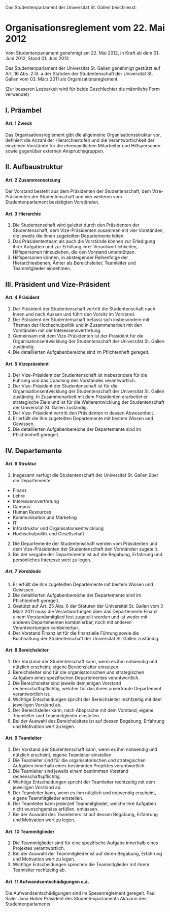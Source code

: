 Das Studentenparlament der Universität St. Gallen beschliesst:

# Organisationsreglement vom 22. Mai 2012

Vom Studentenparlament genehmigt am 22. Mai 2012, in Kraft ab dem 01. Juni 2012, Stand 01. Juni 2013

Das Studentenparlament der Universität St. Gallen genehmigt gestützt auf Art. 16 Abs. 2 lit. a der Statuten der Studentenschaft
der Universität St. Gallen vom 03. März 2011 als Organisationsreglement.

(Zur besseren Lesbarkeit wird für beide Geschlechter die männliche Form verwendet)

## I. Präambel

#### Art. 1 Zweck

Das Organisationsreglement gibt die allgemeine Organisationsstruktur vor, definiert die Anzahl der Hierarchiestufen und die
Verantwortlichkeit der einzelnen Vorstände für die ehrenamtlichen Mitarbeiter und Hilfspersonen sowie gegenüber externen
Anspruchsgruppen.

## II. Aufbaustruktur
#### Art. 2 Zusammensetzung

Der Vorstand besteht aus dem Präsidenten der Studentenschaft, dem Vize-Präsidenten der Studentenschaft und vier weiteren
vom Studentenparlament bestätigten Vorständen.

#### Art. 3 Hierarchie

1. Die Studentenschaft wird geleitet durch den Präsidenten der Studentenschaft, dem Vize-Präsidenten zusammen mit vier
Vorständen, die jeweils die ihnen zugeteilten Departemente leiten.
2. Das Präsidententeam als auch die Vorstände können zur Erledigung ihrer Aufgaben und zur Erfüllung ihrer
Verantwortlichkeiten, Hilfspersonen hinzuziehen, die den Vorstand unterstützen.
3. Hilfspersonen können, in absteigender Reihenfolge der Hierarchieebenen, Ämter als Bereichsleiter, Teamleiter und
Teammitglieder einnehmen.

## III. Präsident und Vize-Präsident
#### Art. 4 Präsident
1. Der Präsident der Studentenschaft vertritt die Studentenschaft nach Innen und nach Aussen und führt den Vorsitz im
Vorstand.
2. Der Präsident der Studentenschaft befasst sich insbesondere mit Themen der Hochschulpolitik und in Zusammenarbeit mit
den Vorständen mit der Interessensvertretung.
3. Gemeinsam mit dem Vize-Präsidenten ist der Präsident für die Organisationsentwicklung der Studentenschaft der Universität
St. Gallen zuständig.
4. Die detaillierten Aufgabenbereiche sind im Pflichtenheft geregelt.

#### Art. 5 Vizepräsident
1. Der Vize-Präsident der Studentenschaft ist insbesondere für die Führung und das Coaching des Vorstandes verantwortlich.
2. Der Vize-Präsident der Studentenschaft ist für die Organisationsentwicklung der Studentenschaft der Universität St. Gallen zuständig. In Zusammenarbeit mit dem Präsidenten erarbeitet er strategische Ziele und ist für die Weiterentwicklung der Studentenschaft der Universität St. Gallen zuständig.
3. Der Vize-Präsident vertritt den Präsidenten in dessen Abwesenheit.
4. Er erfüllt die ihm zugeteilten Departemente mit bestem Wissen und Gewissen.
5. Die detaillierten Aufgabenbereiche der Departemente sind im Pflichtenheft geregelt.

## IV. Departemente
#### Art. 6 Struktur
1. Insgesamt verfügt die Studentenschaft der Universität St. Gallen über die Departemente:

- Finanz
- Lehre
- Interessensvertretung
- Campus
- Human Resources
- Kommunikation und Marketing
- IT
- Infrastruktur und Organisationsentwicklung
- Hochschulpolitik und Gesellschaft

2. Die Departemente der Studentenschaft werden vom Präsidenten und dem Vize-Präsidenten der Studentenschaft den
Vorständen zugeteilt.
3. Bei der vergabe der Departemente ist auf die Begabung, Erfahrung und persönliches Interesse wert zu legen.

##### Art. 7 Vorstände
1. Er erfüllt die ihm zugeteilten Departemente mit bestem Wissen und Gewissen.
2. Die detaillierten Aufgabenbereiche der Departemente sind im Pflichtenheft geregelt.
3. Gestützt auf Art. 25 Abs. 6 der Statuten der Universität St. Gallen vom 3 März 2011 muss die Verantwortungen über das
Departemente Finanz einem Vorstandsmitglied fest zugeteilt werden und ist weder mit anderen Departementen kombinierbar,
noch mit anderen Verantwortungen kombinierbar.
4. Der Vorstand Finanz ist für die finanzielle Führung sowie die Buchhaltung der Studentenschaft der Universität St. Gallen
zuständig.

#### Art. 8 Bereichsleiter
1. Der Vorstand der Studentenschaft kann, wenn es ihm notwendig und nützlich erscheint, eigene Bereichsleiter einsetzen.
2. Bereichsleiter sind für die organisatorischen und strategischen Aufgaben eines spezifischen Departementes verantwortlich.
3. Die Bereichsleiter sind jeweils demjenigen Vorstand rechenschaftspflichtig, welcher für das ihnen anvertraute Departement
verantwortlich ist.
4. Wichtige Entscheidungen spricht der Bereichsleiter rechtzeitig mit dem jeweiligen Vorstand ab.
5. Der Bereichsleiter kann, nach Absprache mit dem Vorstand, eigene Teamleiter und Teammitglieder einstellen.
6. Bei der Auswahl des Bereichsleiters ist auf dessen Begabung, Erfahrung und Motivation wert zu legen.

#### Art. 9 Teamleiter
1. Der Vorstand der Studentenschaft kann, wenn es ihm notwendig und nützlich erscheint, eigene Teamleiter einstellen.
2. Die Teamleiter sind für die organisatorischen und strategischen Aufgaben innerhalb eines bestimmten Projektes verantwortlich.
3. Die Teamleiter sind jeweils einem bestimmten Vorstand rechenschaftspflichtig.
4. Wichtige Entscheidungen spricht der Teamleiter rechtzeitig mit dem jeweiligen Vorstand ab.
5. Der Teamleiter kann, wenn es ihm nützlich und notwendig erscheint, eigene Teammitglieder einstellen.
6. Der Teamleiter kann jederzeit Teammitglieder, welche Ihre Aufgaben nicht wunschgemäss erfüllen, entlassen.
7. Bei der Auswahl des Teamleiters ist auf dessen Begabung, Erfahrung und Motivation wert zu legen.

#### Art. 10 Teammitglieder
1. Die Teammitglieder sind für eine spezifische Aufgabe innerhalb eines Projektes verantwortlich.
2. Bei der Auswahl der Teammitglieder ist auf deren Begabung, Erfahrung und Motivation wert zu legen.
3. Wichtige Entscheidungen sprechen die Teammitglieder mit ihrem Teamleiter rechtzeitig ab.

#### Art. 11 Aufwandsentschädigungen o.ä.
Die Aufwandsentschädigungen sind im Spesenreglement geregelt.
Paul Sailer Jana Huber
Präsident des Studentenparlaments Aktuarin des Studentenparlaments
